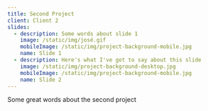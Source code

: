 ```yaml
---
title: Second Project
client: Client 2
slides:
  - description: Some words about slide 1
    image: /static/img/josé.gif
    mobileImage: /static/img/project-background-mobile.jpg
    name: Slide 1
  - description: Here's what I've got to say about this slide
    image: /static/img/project-background-desktop.jpg
    mobileImage: /static/img/project-background-mobile.jpg
    name: Slide 2
---
```

Some great words about the second project
